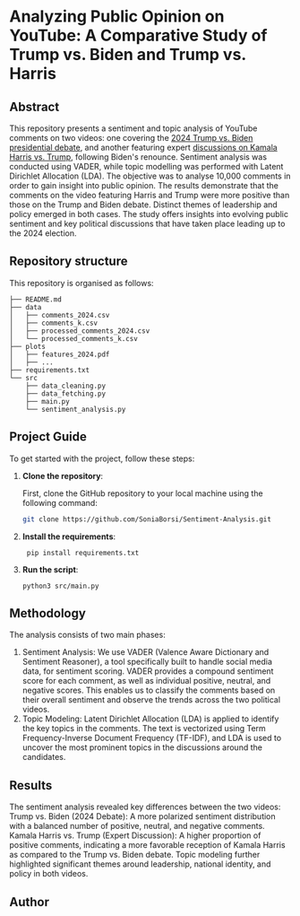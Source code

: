 # Analyzing Public Opinion on YouTube: A Comparative Study of Trump vs. Biden and Trump vs. Harris

## Abstract
This repository presents a sentiment and topic analysis of YouTube comments on two videos: one covering the [2024 Trump vs. Biden presidential debate](https://www.youtube.com/live/qqG96G8YdcE?si=sFv9Q3Cky-Y0TEMJ), and another featuring expert [discussions on Kamala Harris vs. Trump](https://youtu.be/akvhkLHnOAM?si=O_iDSqym8rGragSq), following Biden's renounce. Sentiment analysis was conducted using VADER, while topic modelling was performed with Latent Dirichlet Allocation (LDA). The objective was to analyse 10,000 comments in order to gain insight into public opinion. The results demonstrate that the comments on the video featuring Harris and Trump were more positive than those on the Trump and Biden debate. Distinct themes of leadership and policy emerged in both cases. The study offers insights into evolving public sentiment and key political discussions that have taken place leading up to the 2024 election.

## Repository structure
This repository is organised as follows:
```
├── README.md
├── data
│   ├── comments_2024.csv
│   ├── comments_k.csv
│   ├── processed_comments_2024.csv
│   └── processed_comments_k.csv
├── plots
│   ├── features_2024.pdf
│   ├── ...
├── requirements.txt
└── src
    ├── data_cleaning.py
    ├── data_fetching.py
    ├── main.py
    └── sentiment_analysis.py
```

## Project Guide

To get started with the project, follow these steps:

1. **Clone the repository**:

   First, clone the GitHub repository to your local machine using the following command:

   ```bash
   git clone https://github.com/SoniaBorsi/Sentiment-Analysis.git
    ```

2. **Install the requirements**:
    
    ```
     pip install requirements.txt
    ```

3. **Run the script**:
    ```
    python3 src/main.py
    ```

## Methodology

The analysis consists of two main phases:
1. Sentiment Analysis: We use VADER (Valence Aware Dictionary and Sentiment Reasoner), a tool specifically built to handle social media data, for sentiment scoring. VADER provides a compound sentiment score for each comment, as well as individual positive, neutral, and negative scores. This enables us to classify the comments based on their overall sentiment and observe the trends across the two political videos.
2. Topic Modeling: Latent Dirichlet Allocation (LDA) is applied to identify the key topics in the comments. The text is vectorized using Term Frequency-Inverse Document Frequency (TF-IDF), and LDA is used to uncover the most prominent topics in the discussions around the candidates.

## Results 
The sentiment analysis revealed key differences between the two videos:
Trump vs. Biden (2024 Debate): A more polarized sentiment distribution with a balanced number of positive, neutral, and negative comments.
Kamala Harris vs. Trump (Expert Discussion): A higher proportion of positive comments, indicating a more favorable reception of Kamala Harris as compared to the Trump vs. Biden debate.
Topic modeling further highlighted significant themes around leadership, national identity, and policy in both videos.

## Author
